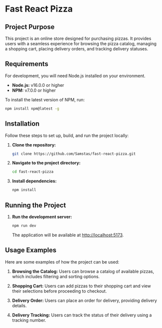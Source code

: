 # Fast React Pizza


## Project Purpose

This project is an online store designed for purchasing pizzas. It provides users with a seamless experience for browsing the pizza catalog, managing a shopping cart, placing delivery orders, and tracking delivery statuses.

## Requirements

For development, you will need Node.js installed on your environment.

- **Node.js:** v16.0.0 or higher  
- **NPM:** v7.0.0 or higher

To install the latest version of NPM, run:
```sh
npm install npm@latest -g
```

## Installation

Follow these steps to set up, build, and run the project locally:

1. **Clone the repository:**
    ```sh
    git clone https://github.com/Samstas/fast-react-pizza.git
    ```

2. **Navigate to the project directory:**
    ```sh
    cd fast-react-pizza
    ```

3. **Install dependencies:**
    ```sh
    npm install
    ```

## Running the Project

1. **Run the development server:**
    ```sh
    npm run dev
    ```
    The application will be available at [http://localhost:5173](http://localhost:5173).



## Usage Examples

Here are some examples of how the project can be used:

1. **Browsing the Catalog:**
   Users can browse a catalog of available pizzas, which includes filtering and sorting options.

2. **Shopping Cart:**
   Users can add pizzas to their shopping cart and view their selections before proceeding to checkout.

3. **Delivery Order:**
   Users can place an order for delivery, providing delivery details.

4. **Delivery Tracking:**
   Users can track the status of their delivery using a tracking number.

